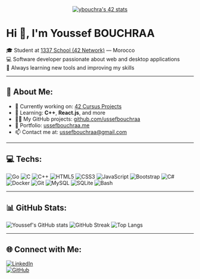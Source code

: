 <div align="center">
  <a href="https://github.com/oakoudad/badge42">
    <img src="https://badge.mediaplus.ma/greenbinary/ybouchra" alt="ybouchra's 42 stats" />
  </a>
</div>

# Hi 👋, I'm Youssef BOUCHRAA

🎓 Student at [1337 School (42 Network)](https://1337.ma) — Morocco  
💻 Software developer passionate about web and desktop applications  
🚀 Always learning new tools and improving my skills  

---

## 💫 About Me:
- 🔭 Currently working on: [42 Cursus Projects](https://cestoliv.com/projects/42)  
- 🌱 Learning: **C++**, **React.js**, and more  
- 👨‍💻 My GitHub projects: [github.com/ussefbouchraa](https://github.com/ussefbouchraa)  
- 🔗 Portfolio: [ussefbouchraa.me](https://www.ussefbouchraa.me)  
- 📫 Contact me at: [ussefbouchraa@gmail.com](mailto:ussefbouchraa@gmail.com)

---



## 💻 Techs:
![Go](https://img.shields.io/badge/go-%2300ADD8.svg?style=for-the-badge&logo=go&logoColor=white)
![C](https://img.shields.io/badge/c-%2300599C.svg?style=for-the-badge&logo=c&logoColor=white)
![C++](https://img.shields.io/badge/c++-%2300599C.svg?style=for-the-badge&logo=c%2B%2B&logoColor=white)
![HTML5](https://img.shields.io/badge/html5-%23E34F26.svg?style=for-the-badge&logo=html5&logoColor=white)
![CSS3](https://img.shields.io/badge/css3-%231572B6.svg?style=for-the-badge&logo=css3&logoColor=white)
![JavaScript](https://img.shields.io/badge/javascript-%23323330.svg?style=for-the-badge&logo=javascript&logoColor=%23F7DF1E)
![Bootstrap](https://img.shields.io/badge/bootstrap-%23563d7c.svg?style=for-the-badge&logo=bootstrap&logoColor=white)
![C#](https://img.shields.io/badge/c%23-%23239120.svg?style=for-the-badge&logo=c-sharp&logoColor=white)
![Docker](https://img.shields.io/badge/docker-%230db7ed.svg?style=for-the-badge&logo=docker&logoColor=white)
![Git](https://img.shields.io/badge/git-%23F05033.svg?style=for-the-badge&logo=git&logoColor=white)
![MySQL](https://img.shields.io/badge/mysql-4479A1.svg?style=for-the-badge&logo=mysql&logoColor=white)
![SQLite](https://img.shields.io/badge/sqlite-%2307405e.svg?style=for-the-badge&logo=sqlite&logoColor=white)
![Bash](https://img.shields.io/badge/bash-%23121011.svg?style=for-the-badge&logo=gnu-bash&logoColor=white)

---

## 📊 GitHub Stats:
![Youssef's GitHub stats](https://github-readme-stats.vercel.app/api?username=ussefbouchraa&theme=shades-of-purple&hide_border=false&include_all_commits=true&count_private=true)
![GitHub Streak](https://streak-stats.demolab.com?user=ussefbouchraa&theme=shades-of-purple&hide_border=false)
![Top Langs](https://github-readme-stats.vercel.app/api/top-langs/?username=ussefbouchraa&layout=compact&theme=shades-of-purple&hide_border=false)

---

## 🌐 Connect with Me:
[![LinkedIn](https://img.shields.io/badge/LinkedIn-%230077B5.svg?logo=linkedin&logoColor=white)](https://www.linkedin.com/in/youssef-bouchraa-1140a11ba/)  
[![GitHub](https://img.shields.io/badge/github-%2312100E.svg?style=flat&logo=github&logoColor=white)](https://github.com/ussefbouchraa)
